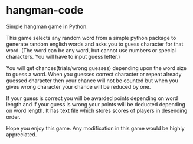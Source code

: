 # hangman-code
Simple hangman game in Python.

This game selects any random word from a simple python package to generate random english words and asks you to guess character for that word.
(The word can be any word, but cannot use numbers or special characters. You will have to input guess letter.)

You will get chances(trials/wrong guesses) depending upon the word size to guess a word. When you guesses correct character or repeat already guessed character then your chance will not be counted but when you gives wrong character your chance will be reduced by one.

If your guess is correct you will be awarded points depending on word length and if your guess is wrong your points will be deducted depending on word length.
It has text file which stores scores of players in desending order.

Hope you enjoy this game. Any modification in this game would be highly appreciated.
